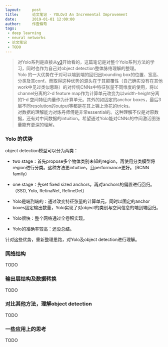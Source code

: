 ```yaml
---
layout:     post
title:      论文笔记 - YOLOv3 An Incremental Improvement
date:       2019-01-01 12:00:00
author:     作壹條苟
tags:
 - deep learning
 - neural networks
 - 论文笔记
 - TODO
---
```


> 对Yolo系列是直接从[v3](https://arxiv.org/abs/1804.02767)开始看的，这篇笔记是对整个Yolo系列方法的学习，同时也作为自己对object detection整体脉络理解的整理。  
> Yolo 的一大优势在于对可以端到端的回归出bounding box的位置、宽高、分类及其conf。而取得这种优势的源头在于其颠覆性（自己确实没有在其他work中见过类似思路）的对传统CNNs中特征张量不同维度的使用，将以channel分离的2-d feature map作为计算单元改变为以width-height分离的1-d 空间特征向量作为计算单元。其外的如固定的anchor boxes，最后3层不同resolution的output等都是在其上锦上添花的tricks。  
> 对数据的理解能力对炼丹师傅是非常essential的。这种理解不仅是对原数据，还有对中间数据的intuition。希望通过Yolo能对CNNs的中间激活图张量能有更深的理解。

### Yolo 的优势


object detection模型可以分为两类：
* two stage：首先propose多个物体类别未知的region，再使用分类模型将region进行分类。这种方法更intuitive，且performance更好。（RCNN family）
* one stage：先set fixed sized anchors，再对anchors的偏置进行回归。（SSD, Yolo, RetinaNet, RefineDet）

* Yolo是端到端的：通过改变特征张量的计算单元，同时以固定的anchor boxes固定输出数量，Yolo实现了对object的类别与空间信息的端到端回归。
* Yolo很快：整个网络通过全卷积实现。
* Yolo的准确率较高：还没总结。

针对这些优势，重新整理思路，对Yolo及object detection进行理解。

### 网络结构

TODO

### 输出层结构及数据转换

TODO

### 对比其他方法，理解object detection

TODO

### 一些应用上的思考

TODO